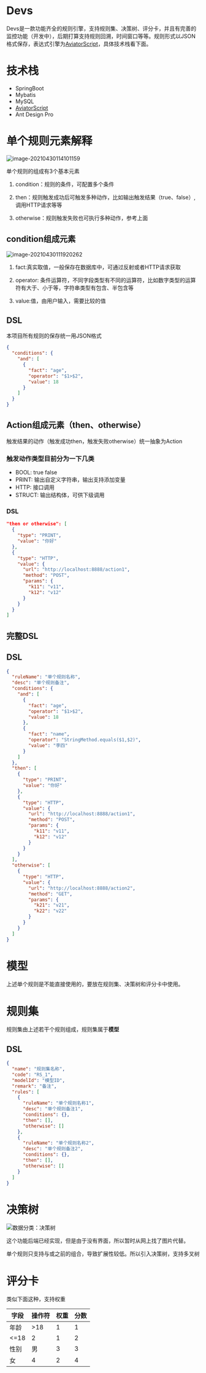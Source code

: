 # Devs

Devs是一款功能齐全的规则引擎，支持规则集、决策树、评分卡，并且有完善的监控功能（开发中），后期打算支持规则回溯，时间窗口等等。规则形式以JSON格式保存，表达式引擎为[AviatorScript](https://github.com/killme2008/aviatorscript)，具体技术栈看下面。

# 技术栈

- SpringBoot
- Mybatis
- MySQL
- [AviatorScript](https://github.com/killme2008/aviatorscript)
- Ant Design Pro

# 单个规则元素解释

![image-20210430114101159](README.assets/image-20210430114101159.png)

单个规则的组成有3个基本元素

1. condition：规则的条件，可配置多个条件

2. then：规则触发成功后可触发多种动作，比如输出触发结果（true、false）,调用HTTP请求等等

3. otherwise：规则触发失败也可执行多种动作，参考上面

## condition组成元素

![image-20210430111920262](README.assets/image-20210430111920262.png)

1. fact:真实取值，一般保存在数据库中，可通过反射或者HTTP请求获取

2. operator: 条件运算符，不同字段类型有不同的运算符，比如数字类型的运算符有大于、小于等，字符串类型有包含、半包含等

3. value:值，由用户输入，需要比较的值

## DSL

本项目所有规则的保存统一用JSON格式

```json
{
  "conditions": {
    "and": [
      {
        "fact": "age",
        "operator": "$1>$2",
        "value": 18
      }
    ]
  }
}
```

## Action组成元素（then、otherwise）

触发结果的动作（触发成功then，触发失败otherwise）统一抽象为Action

### 触发动作类型目前分为一下几类

- BOOL: true false
- PRINT: 输出自定义字符串，输出支持添加变量
- HTTP: 接口调用
- STRUCT: 输出结构体，可供下级调用

### DSL

```json
"then or otherwise": [
  {
    "type": "PRINT",
    "value": "你好"
  },
  {
    "type": "HTTP",
    "value": {
      "url": "http://localhost:8888/action1",
      "method": "POST",
      "params": {
        "k11": "v11",
        "k12": "v12"
      }
    }
  }
]
```

## 完整DSL

## DSL

```json
{
  "ruleName": "单个规则名称",
  "desc": "单个规则备注",
  "conditions": {
    "and": [
      {
        "fact": "age",
        "operator": "$1>$2",
        "value": 18
      },
      {
        "fact": "name",
        "operator": "StringMethod.equals($1,$2)",
        "value": "李四"
      }
    ]
  },
  "then": [
    {
      "type": "PRINT",
      "value": "你好"
    },
    {
      "type": "HTTP",
      "value": {
        "url": "http://localhost:8888/action1",
        "method": "POST",
        "params": {
          "k11": "v11",
          "k12": "v12"
        }
      }
    }
  ],
  "otherwise": [
    {
      "type": "HTTP",
      "value": {
        "url": "http://localhost:8888/action2",
        "method": "GET",
        "params": {
          "k21": "v21",
          "k22": "v22"
        }
      }
    }
  ]
}
```

# 模型

上述单个规则是不能直接使用的，要放在规则集、决策树和评分卡中使用。

# 规则集

规则集由上述若干个规则组成，规则集属于**模型**

## DSL

```json
{
  "name": "规则集名称",
  "code": "RS_1",
  "modelId": "模型ID",
  "remark": "备注",
  "rules": [
    {
      "ruleName": "单个规则名称1",
      "desc": "单个规则备注1",
      "conditions": {},
      "then": [],
      "otherwise": []
    },
    {
      "ruleName": "单个规则名称2",
      "desc": "单个规则备注2",
      "conditions": {},
      "then": [],
      "otherwise": []
    } 
  ]
}
```

# 决策树

![数据分类：决策树](README.assets/decision_tree_1.png)

这个功能后端已经实现，但是由于没有界面，所以暂时从网上找了图片代替。

单个规则只支持与或之前的组合，导致扩展性较低。所以引入决策树，支持多叉树

# 评分卡

类似下面这种，支持权重

| 字段 | 操作符 | 权重 | 分数 |
| ---- | ------ | ---- | ---- |
| 年龄 | >18    | 1    | 1    |
| <=18 | 2      | 1    | 2    |
| 性别 | 男     | 3    | 3    |
| 女   | 4      | 2    | 4    |
